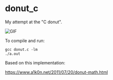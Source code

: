 # donut_c

My attempt at the "C donut".

![GIF](./donut.gif)


To compile and run:

```
gcc donut.c -lm
./a.out
```

Based on this implementation:

https://www.a1k0n.net/2011/07/20/donut-math.html
